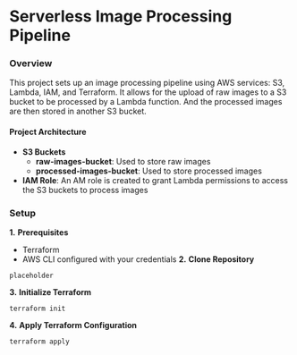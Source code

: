 # Serverless Image Processing Pipeline
### Overview
This project sets up an image processing pipeline using AWS services: S3, Lambda, IAM, and Terraform. It allows for the upload of raw images to a S3 bucket to be processed by a Lambda function. And the processed images are then stored in another S3 bucket.

#### Project Architecture
- **S3 Buckets**
	- **raw-images-bucket**: Used to store raw images
	- **processed-images-bucket**: Used to store processed images
- **IAM Role**: An AM role is created to grant Lambda permissions to access the S3 buckets to process images


### Setup
**1.** **Prerequisites**
- Terraform
- AWS CLI configured with your credentials
**2.** **Clone Repository**
```
placeholder
```
**3.** **Initialize Terraform**
```
terraform init
```
**4.** **Apply Terraform Configuration**
```
terraform apply
```

